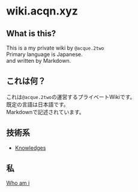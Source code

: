 # wiki.acqn.xyz

## What is this?
This is a my private wiki by `@acque.2two`  
Primary language is Japanese.  
and written by Markdown.  

## これは何？
これは`@acque.2two`の運営するプライベートWikiです。  
既定の言語は日本語です。  
Markdownで記述されています。

## 技術系
* [Knowledges](/Knowledges)
## 私
[Who am i](/Who-am-i)